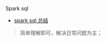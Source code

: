 Spark sql
- [spark sql 总结](https://github.com/Whojohn/learn/blob/master/docs/spark-sql/Spark-sql.md)
> 简单理解即可，解决日常问题为主；